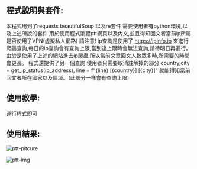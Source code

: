 程式說明與套件:
-------------
本程式用到了requests beautifulSoup 以及re套件 需要使用者有python環境,以及上述所說的套件
用於使用程式瀏覽ptt網頁以及內文,並且得知回文者當前ip所屬是否使用了VPN(虛擬私人網路)
請注意! ip查詢是使用了 https://ipinfo.io 來進行爬蟲查詢,每日的ip查詢會有查詢上限,當到達上限時會無法查詢,請待明日再進行。
由於是使用了上述的網站進去ip爬蟲,所以當前文章回文人數眾多時,所需要的時間會更長。
程式還提供了另一個查詢 使用者只需要取消註解掉的部分 country,city = get_ip_status(ip_address), line = f"{line} [{country}] [{city}]"
就能得知當前回文者所在國家以及區域。(此部分一樣會有查詢上限)

使用教學:
------------
運行程式即可

使用結果:
-------------
![ptt-pitcure](https://github.com/FitzroyTw/ptt.py/assets/156772301/c057a12c-2f9f-460a-a8d6-b56460f2ee7f)


![ptt-img](https://github.com/FitzroyTw/ptt.py/assets/156772301/c51a7542-1ce8-4fe7-9934-cef47cf26d7a)
